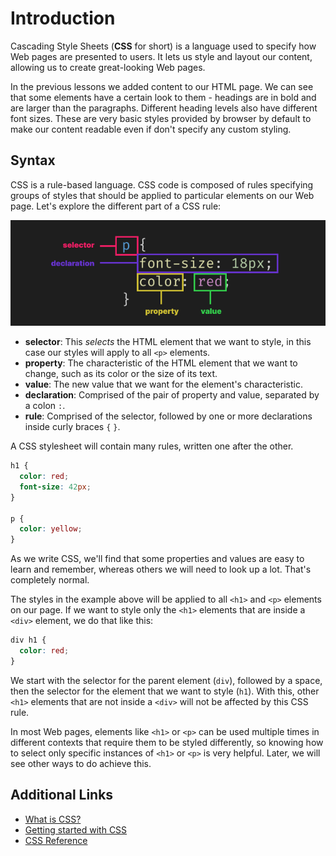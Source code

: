 # Introduction

Cascading Style Sheets (**CSS** for short) is a language used to specify how Web pages are presented to users. It lets us style and layout our content, allowing us to create great-looking Web pages.

In the previous lessons we added content to our HTML page. We can see that some elements have a certain look to them - headings are in bold and are larger than the paragraphs. Different heading levels also have different font sizes. These are very basic styles provided by browser by default to make our content readable even if don't specify any custom styling.

## Syntax

CSS is a rule-based language. CSS code is composed of rules specifying groups of styles that should be applied to particular elements on our Web page. Let's explore the different part of a CSS rule:

![CSS syntax](./images/css-syntax.jpg)

- **selector**: This _selects_ the HTML element that we want to style, in this case our styles will apply to all `<p>` elements.
- **property**: The characteristic of the HTML element that we want to change, such as its color or the size of its text.
- **value**: The new value that we want for the element's characteristic.
- **declaration**: Comprised of the pair of property and value, separated by a colon `:`.
- **rule**: Comprised of the selector, followed by one or more declarations inside curly braces `{` `}`.

A CSS stylesheet will contain many rules, written one after the other.

```css
h1 {
  color: red;
  font-size: 42px;
}

p {
  color: yellow;
}
```

As we write CSS, we'll find that some properties and values are easy to learn and remember, whereas others we will need to look up a lot. That's completely normal.

The styles in the example above will be applied to all `<h1>` and `<p>` elements on our page. If we want to style only the `<h1>` elements that are inside a `<div>` element, we do that like this:

```css
div h1 {
  color: red;
}
```

We start with the selector for the parent element (`div`), followed by a space, then the selector for the element that we want to style (`h1`). With this, other `<h1>` elements that are not inside a `<div>` will not be affected by this CSS rule.

In most Web pages, elements like `<h1>` or `<p>` can be used multiple times in different contexts that require them to be styled differently, so knowing how to select only specific instances of `<h1>` or `<p>` is very helpful. Later, we will see other ways to do achieve this.

## Additional Links

- [What is CSS?](https://developer.mozilla.org/en-US/docs/Learn/CSS/First_steps/What_is_CSS)
- [Getting started with CSS](https://developer.mozilla.org/en-US/docs/Learn/CSS/First_steps/Getting_started)
- [CSS Reference](https://cssreference.io/)
